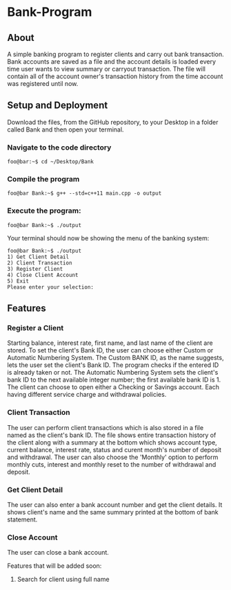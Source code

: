 
# Bank-Program

## About
A simple banking program to register clients and carry out bank transaction. Bank accounts are saved as a file and the account details is loaded every time user wants to view summary or carryout transaction. The file will contain all of the account owner's transaction history from the time account was registered until now.

## Setup and Deployment
Download the files, from the GitHub repository, to your Desktop in a folder called Bank and then open your terminal. 

### Navigate to the code directory
```console
foo@bar:~$ cd ~/Desktop/Bank
```

### Compile the program
```console
foo@bar Bank:~$ g++ --std=c++11 main.cpp -o output
```
### Execute the program:
```console
foo@bar Bank:~$ ./output
```

Your terminal should now be showing the menu of the banking system:
```console
foo@bar Bank:~$ ./output
1) Get Client Detail
2) Client Transaction
3) Register Client
4) Close Client Account 
5) Exit
Please enter your selection:
```


## Features

### Register a Client

Starting balance, interest rate, first name, and last name of the client are stored. To set the client's Bank ID, the user can choose either Custom or Automatic Numbering System. The Custom BANK ID, as the name suggests, lets the user set the client's Bank ID. The program checks if the entered ID is already taken or not. The Automatic Numbering System sets the client's bank ID to the next available integer number; the first available bank ID is 1. The client can choose to open either a Checking or Savings account. Each having different service charge and withdrawal policies.
  
### Client Transaction

The user can perform client transactions which is also stored in a file named as the client's bank ID. The file shows entire transaction history of the client along with a summary at the bottom which shows account type, current balance, interest rate, status and curent month's number of deposit and withdrawal. The user can also choose the 'Monthly' option to perform monthly cuts, interest and monthly reset to the number of withdrawal and deposit.
  
### Get Client Detail

The user can also enter a bank account number and get the client details. It shows client's name and the same summary printed at the bottom of bank statement.
 
### Close Account
  
  The user can close a bank account.
  
Features that will be added soon:

  1) Search for client using full name
